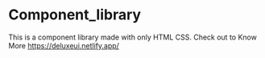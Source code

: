 # Component_library
This is a component library made with only HTML CSS.
Check out to Know More
https://deluxeui.netlify.app/
